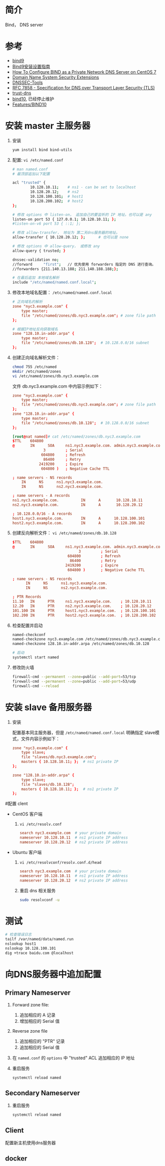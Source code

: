 # 简介

Bind， DNS server


# 参考

- [bind9](https://www.isc.org/downloads/)
- [Bind9安装设置指南](http://wiki.ubuntu.org.cn/Bind9%E5%AE%89%E8%A3%85%E8%AE%BE%E7%BD%AE%E6%8C%87%E5%8D%97)
- [How To Configure BIND as a Private Network DNS Server on CentOS 7 ](https://www.digitalocean.com/community/tutorials/how-to-configure-bind-as-a-private-network-dns-server-on-centos-7#prerequisites)
- [Domain Name System Security Extensions](https://en.wikipedia.org/wiki/Domain_Name_System_Security_Extensions)
- [DNSSEC-Tools](https://www.dnssec-tools.org/wiki/index.php?title=Installing_DNSSEC-Tools)
- [RFC 7858 -  Specification for DNS over Transport Layer Security (TLS)](https://tools.ietf.org/html/rfc7858)
- [trust-dns](https://github.com/bluejekyll/trust-dns)
- [bind10](https://www.isc.org/downloads/platform/), 已经停止维护
- [Features/BIND10](http://fedoraproject.org/wiki/Features/BIND10)



# 安装 master 主服务器

1. 安装

    ```bash
    yum install bind bind-utils
    ```

1. 配置: `vi /etc/named.conf`
    
    ```bash
    # man named.conf
    # 最顶部追加以下配置
    
    acl "trusted" {
            10.128.10.11;    # ns1 - can be set to localhost
            10.128.20.12;    # ns2
            10.128.100.101;  # host1
            10.128.200.102;  # host2
    };
    
    # 修改 options 中 listen-on， 追加自己的要监听的 IP 地址。也可以是 any
    listen-on port 53 { 127.0.0.1; 10.128.10.11; };
    #listen-on-v6 port 53 { ::1; };
 
    # 修改 allow-transfer， 地址为 第二天dns服务器的地址。
    allow-transfer { 10.128.20.12; };      # 也可以是 none
 
    # 修改 options 中 allow-query， 或修改 any
    allow-query { trusted; }
 
    dnssec-validation no;
    //forward     "first";   // 优先使用 forwarders 指定的 DNS 进行查询。
    //forwarders {211.140.13.188; 211.140.188.188;};
    
    # 在最后追加 本地域名解析
    include "/etc/named/named.conf.local";
    ```

1. 修改本地域名配置： `/etc/named/named.conf.local`


    ```conf
    # 正向域名的解析
    zone "nyc3.example.com" {
        type master;
        file "/etc/named/zones/db.nyc3.example.com"; # zone file path
    };
    
    # 根据IP地址反向获取域名
    zone "128.10.in-addr.arpa" {
        type master;
        file "/etc/named/zones/db.10.128";  # 10.128.0.0/16 subnet
    };
    ```
1. 创建正向域名解析文件： 

    ```bash
    chmod 755 /etc/named
    mkdir /etc/named/zones
    vi /etc/named/zones/db.nyc3.example.com
    ```
    
    文件 db.nyc3.example.com 中内容示例如下：
     
    ```conf
    zone "nyc3.example.com" {
        type master;
        file "/etc/named/zones/db.nyc3.example.com"; # zone file path
    };
    zone "128.10.in-addr.arpa" {
        type master;
        file "/etc/named/zones/db.10.128";  # 10.128.0.0/16 subnet
    };
    
    [root@nat named]# cat /etc/named/zones/db.nyc3.example.com
    $TTL    604800
    @       IN      SOA     ns1.nyc3.example.com. admin.nyc3.example.com. (
                  3         ; Serial
                 604800     ; Refresh
                  86400     ; Retry
                2419200     ; Expire
                 604800 )   ; Negative Cache TTL
    
    ; name servers - NS records
        IN      NS      ns1.nyc3.example.com.
        IN      NS      ns2.nyc3.example.com.
    
    ; name servers - A records
    ns1.nyc3.example.com.          IN      A       10.128.10.11
    ns2.nyc3.example.com.          IN      A       10.128.20.12
    
    ; 10.128.0.0/16 - A records
    host1.nyc3.example.com.        IN      A      10.128.100.101
    host2.nyc3.example.com.        IN      A      10.128.200.102
    ```
    
1. 创建反向解析文件： `vi /etc/named/zones/db.10.128`

    ```conf
    $TTL    604800
    @       IN      SOA     ns1.nyc3.example.com. admin.nyc3.example.com. (
                                  3         ; Serial
                             604800         ; Refresh
                              86400         ; Retry
                            2419200         ; Expire
                             604800 )       ; Negative Cache TTL
    
    ; name servers - NS records
          IN      NS      ns1.nyc3.example.com.
          IN      NS      ns2.nyc3.example.com.
    
    ; PTR Records
    11.10   IN      PTR     ns1.nyc3.example.com.    ; 10.128.10.11
    12.20   IN      PTR     ns2.nyc3.example.com.    ; 10.128.20.12
    101.100 IN      PTR     host1.nyc3.example.com.  ; 10.128.100.101
    102.200 IN      PTR     host2.nyc3.example.com.  ; 10.128.200.102
    ```
1. 检查配置并启动

    ```bash
    named-checkconf
    named-checkzone nyc3.example.com /etc/named/zones/db.nyc3.example.com
    named-checkzone 128.10.in-addr.arpa /etc/named/zones/db.10.128
    
    # 启动
    systemctl start named
    ```
    
1. 修改防火墙

    ```bash
    firewall-cmd --permanent --zone=public --add-port=53/tcp
    firewall-cmd --permanent --zone=public --add-port=53/udp
    firewall-cmd --reload
    ```
# 安装 slave 备用服务器

1. 安装

    配置基本同主服务器，但是 `/etc/named/named.conf.local` 明确指定 slave模式，文件内容示例如下：
    
    ```conf
    zone "nyc3.example.com" {
        type slave;
        file "slaves/db.nyc3.example.com";
        masters { 10.128.10.11; };  # ns1 private IP
    };

    zone "128.10.in-addr.arpa" {
        type slave;
        file "slaves/db.10.128";
        masters { 10.128.10.11; };  # ns1 private IP
    };
    ```
#配置 clent

* CentOS 客户端

    1. `vi /etc/resolv.conf`
    
        ```conf
        search nyc3.example.com  # your private domain
        nameserver 10.128.10.11  # ns1 private IP address
        nameserver 10.128.20.12  # ns2 private IP address
        ```
* Ubuntu 客户端

    1. `vi /etc/resolvconf/resolv.conf.d/head`
    
        ```conf
        search nyc3.example.com  # your private domain
        nameserver 10.128.10.11  # ns1 private IP address
        nameserver 10.128.20.12  # ns2 private IP address
        ```
    1. 重启 dns 相关服务
     
        ```bash
        sudo resolvconf -u
        ```
    
# 测试

```bash
# 检查错误日志
tailf /var/named/data/named.run
nslookup host1
nslookup 10.128.100.101
dig +trace baidu.com @localhost
```

# 向DNS服务器中追加配置

## Primary Nameserver

1. Forward zone file:

    1. 追加相应的 A 记录
    1. 增加相应的 Serial 值

1. Reverse zone file

    1. 追加相应的 "PTR" 记录
    1. 追加相应的 Serial 值
1. 在 `named.conf` 的 `options` 中 "trusted" ACL 追加相应的 IP 地址
 
1. 重启服务

    ```bash
    systemctl reload named
    ```
## Secondary Nameserver

1.  重启服务

    ```bash
    systemctl reload named
    ```
    
## Client
配置新主机使用dns服务器


## docker


